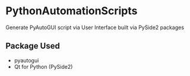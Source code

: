 # PythonAutomationScripts
Generate PyAutoGUI script via User Interface built via PySide2 packages

## Package Used

- pyautogui
- Qt for Python (PySide2)

